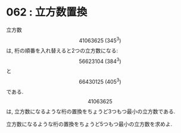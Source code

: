 # 062 : 立方数置換

立方数 $$41063625 \; (345^3)$$は, 桁の順番を入れ替えると2つの立方数になる: $$56623104 \; (384^3)$$ と $$66430125 \; (405^3)$$ である. $$41063625$$は, 立方数になるような桁の置換をちょうど3つもつ最小の立方数である.

立方数になるような桁の置換をちょうど5つもつ最小の立方数を求めよ.

